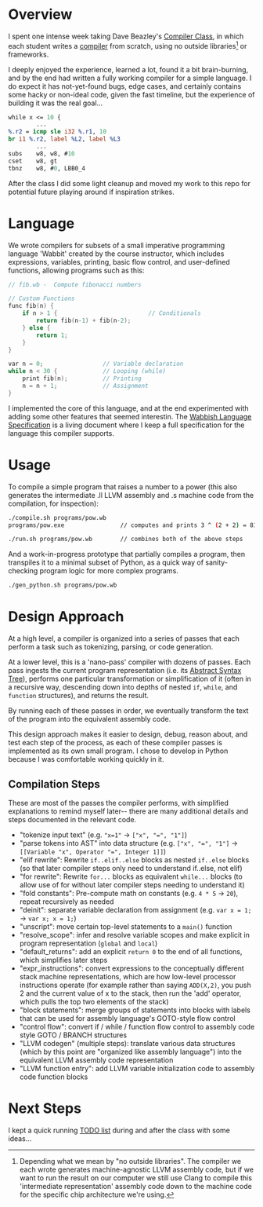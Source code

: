 # Overview

I spent one intense week taking Dave Beazley's [Compiler Class](https://www.dabeaz.com/compiler.html), in which each student writes a [compiler](https://en.wikipedia.org/wiki/Compiler) from scratch, using no outside libraries[^1] or frameworks.

[^1]: Depending what we mean by "no outside libraries". The compiler we each wrote generates machine-agnostic LLVM assembly code, but if we want to run the result on our computer we still use Clang to compile this 'intermediate representation' assembly code down to the machine code for the specific chip architecture we're using.

I deeply enjoyed the experience, learned a lot, found it a bit brain-burning, and by the end had written a fully working compiler for a simple language. I do expect it has not-yet-found bugs, edge cases, and certainly contains some hacky or non-ideal code, given the fast timeline, but the experience of building it was the real goal...

``` llvm
while x <= 10 {
        ...
%.r2 = icmp sle i32 %.r1, 10
br i1 %.r2, label %L2, label %L3
        ...
subs	w8, w8, #10
cset	w8, gt
tbnz	w8, #0, LBB0_4
```

After the class I did some light cleanup and moved my work to this repo for potential future playing around if inspiration strikes.

# Language

We wrote compilers for subsets of a small imperative programming language 'Wabbit' created by the course instructor, which includes expressions, variables, printing, basic flow control, and user-defined functions, allowing programs such as this:

``` c
// fib.wb -  Compute fibonacci numbers

// Custom Functions
func fib(n) {
    if n > 1 {                          // Conditionals
        return fib(n-1) + fib(n-2);
    } else {
        return 1;
    }
}

var n = 0;                 // Variable declaration
while n < 30 {             // Looping (while)
    print fib(n);          // Printing
    n = n + 1;             // Assignment
}
```

I implemented the core of this language, and at the end experimented with adding some other features that seemed interestin. The [Wabbish Language Specification](docs/Wabbish-Specification.md) is a living document where I keep a full specification for the language this compiler supports.

# Usage

To compile a simple program that raises a number to a power (this also generates the intermediate .ll LLVM assembly and .s machine code from the compilation, for inspection):

``` sh
./compile.sh programs/pow.wb 
programs/pow.exe                // computes and prints 3 ^ (2 + 2) = 81
```

``` sh
./run.sh programs/pow.wb        // combines both of the above steps
```

And a work-in-progress prototype that partially compiles a program, then transpiles it to a minimal subset of Python, as a quick way of sanity-checking program logic for more complex programs.
``` sh
./gen_python.sh programs/pow.wb
```

# Design Approach

At a high level, a compiler is organized into a series of passes that each perform a task such as tokenizing, parsing, or code generation.

At a lower level, this is a 'nano-pass' compiler with dozens of passes. Each pass ingests the current program representation (i.e. its [Abstract Syntax Tree](https://en.wikipedia.org/wiki/Abstract_syntax_tree)), performs one particular transformation or simplification of it (often in a recursive way, descending down into depths of nested `if`, `while`, and `function` structures), and returns the result. 

By running each of these passes in order, we eventually transform the text of the program into the equivalent assembly code.

This design approach makes it easier to design, debug, reason about, and test each step of the process, as each of these compiler passes is implemented as its own small program. I chose to develop in Python because I was comfortable working quickly in it.

## Compilation Steps

These are most of the passes the compiler performs, with simplified explanations to remind myself later-- there are many additional details and steps documented in the relevant code.

* "tokenize input text" (e.g. `"x=1"` -> `["x", "=", "1"]`)
* "parse tokens into AST" into data structure (e.g. `["x", "=", "1"]` -> `[[Variable "x", Operator "=", Integer 1]]`)
* "elif rewrite": Rewrite `if..elif..else` blocks as nested `if..else` blocks (so that later compiler steps only need to understand if..else, not elif)
* "for rewrite": Rewrite `for...` blocks as equivalent `while...` blocks (to allow use of for without later compiler steps needing to understand it)
* "fold constants": Pre-compute math on constants (e.g. `4 * 5` -> `20`), repeat recursively as needed
* "deinit": separate variable declaration from assignment (e.g. `var x = 1;` -> `var x; x = 1;`)
* "unscript": move certain top-level statements to a `main()` function
* "resolve_scope": infer and resolve variable scopes and make explicit in program representation (`global` and `local`)
* "default_returns": add an explicit `return 0` to the end of all functions, which simplifies later steps
* "expr_instructions": convert expressions to the conceptually different stack machine representations, which are how low-level processor instructions operate (for example rather than saying `ADD(X,2)`, you push 2 and the current value of x to the stack, then run the 'add' operator, which pulls the top two elements of the stack)
* "block statements": merge groups of statements into blocks with labels that can be used for assembly language's GOTO-style flow control
* "control flow": convert if / while / function flow control to assembly code style GOTO / BRANCH structures 
* "LLVM codegen" (multiple steps): translate various data structures (which by this point are "organized like assembly language") into the equivalent LLVM assembly code representation
* "LLVM function entry": add LLVM variable initialization code to assembly code function blocks

# Next Steps

I kept a quick running [TODO list](docs/TODO.md) during and after the class with some ideas...
